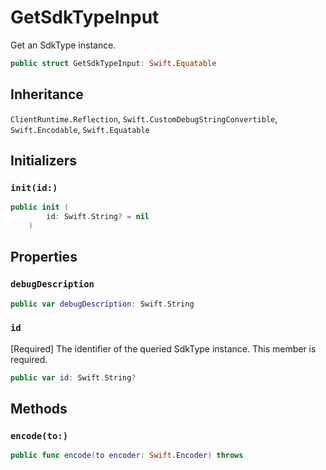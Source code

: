 # GetSdkTypeInput

Get an SdkType instance.

``` swift
public struct GetSdkTypeInput: Swift.Equatable 
```

## Inheritance

`ClientRuntime.Reflection`, `Swift.CustomDebugStringConvertible`, `Swift.Encodable`, `Swift.Equatable`

## Initializers

### `init(id:)`

``` swift
public init (
        id: Swift.String? = nil
    )
```

## Properties

### `debugDescription`

``` swift
public var debugDescription: Swift.String 
```

### `id`

\[Required\] The identifier of the queried SdkType instance.
This member is required.

``` swift
public var id: Swift.String?
```

## Methods

### `encode(to:)`

``` swift
public func encode(to encoder: Swift.Encoder) throws 
```
